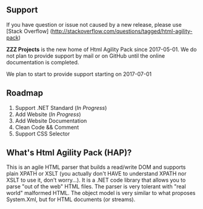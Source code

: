 ## Support
If you have question or issue not caused by a new release, please use [Stack Overflow] (http://stackoverflow.com/questions/tagged/html-agility-pack)

**ZZZ Projects** is the new home of Html Agility Pack since 2017-05-01. We do not plan to provide support by mail or on GitHub until the online documentation is completed.

We plan to start to provide support starting on 2017-07-01


## Roadmap

1. Support .NET Standard (_In Progress_)
2. Add Website (_In Progress_)
3. Add Website Documentation
4. Clean Code && Comment
5. Support CSS Selector

## What's Html Agility Pack (HAP)?
This is an agile HTML parser that builds a read/write DOM and supports plain XPATH or XSLT (you actually don't HAVE to understand XPATH nor XSLT to use it, don't worry...). It is a .NET code library that allows you to parse "out of the web" HTML files. The parser is very tolerant with "real world" malformed HTML. The object model is very similar to what proposes System.Xml, but for HTML documents (or streams).
